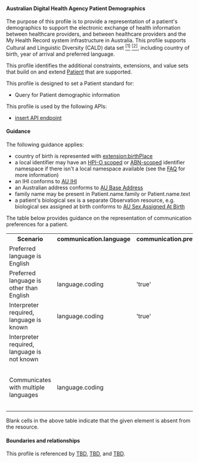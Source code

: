 #### Australian Digital Health Agency Patient Demographics
The purpose of this profile is to provide a representation of a patient's demographics to support the electronic exchange of health information between healthcare providers, and between healthcare providers and the My Health Record system infrastructure in Australia. This profile supports Cultural and Linguistic Diversity (CALD) data set [<sup>[1]</sup>](https://www.abs.gov.au/AUSSTATS/abs@.nsf/Latestproducts/1289.0Main%20Features11999) [<sup>[2]</sup>](https://meteor.aihw.gov.au/content/index.phtml/itemId/491352), including country of birth, year of arrival and preferred language.

This profile identifies the additional constraints, extensions, and value sets that build on and extend [Patient](http://hl7.org/fhir/R4/patient.html) that are supported. 

This profile is designed to set a Patient standard for:
* Query for Patient demographic information

This profile is used by the following APIs:
* [insert API endpoint](StructureDefinition-TBD-1.html)


#### Guidance
The following guidance applies:
* country of birth is represented with [extension:birthPlace](StructureDefinition-patient-ident-1-definitions.html#Patient.extension:birthPlace)
* a local identifier may have an [HPI-O scoped](http://ns.electronichealth.net.au/id/hpio-scoped/medicalrecord/1.0/index.html) or [ABN-scoped](http://ns.electronichealth.net.au/id/abn-scoped/medicalrecord/1.0/index.html) identifier namespace if there isn't a local namespace available (see the [FAQ](https://github.com/AuDigitalHealth/ci-fhir-r4/wiki/Frequently-Asked-Questions) for more information)
* an IHI conforms to [AU IHI](http://build.fhir.org/ig/hl7au/au-fhir-base/StructureDefinition-au-address.html)
* an Australian address conforms to [AU Base Address](http://build.fhir.org/ig/hl7au/au-fhir-base/StructureDefinition-au-ihi.html)
* family name may be present in Patient.name.family or Patient.name.text
* a patient's biological sex is a separate Observation resource, e.g. biological sex assigned at birth conforms to [AU Sex Assigned At Birth](http://build.fhir.org/ig/hl7au/au-fhir-base/StructureDefinition-au-sexassignedatbirth.html)

The table below provides guidance on the representation of communication preferences for a patient.
<table class="list" style="width:100%">
    <colgroup>
       <col span="1" style="width: 20%;"/>
       <col span="1" style="width: 18%;"/>
       <col span="1" style="width: 18%;"/>
       <col span="1" style="width: 20%;"/>
       <col span="1" style="width: 24%;"/>
    </colgroup>
	<tbody>
      <tr>
        <th>Scenario</th>
        <th>communication.language</th>
        <th>communication.preferred</th>
        <th>extension:interpreterRequired</th>
		<th>Notes</th>
      </tr>
      <tr>
        <td>Preferred language is English</td>
        <td></td>
        <td></td>
        <td></td>
        <td>No element sent, as per the guidance in the <a href="http://hl7.org/fhir/patient-definitions.html#Patient.communication">Comments</a> of Patient.communication</td>
      </tr>
      <tr>
        <td>Preferred language is other than English</td>
        <td>language.coding</td>
        <td>'true'</td>
        <td></td>
        <td></td>
      </tr>
      <tr>
        <td>Interpreter required, language is known</td>
        <td>language.coding</td>
        <td>'true'</td>
        <td>'true'</td>
        <td></td>
      </tr>
      <tr>
        <td>Interpreter required, language is not known</td>
        <td></td>
        <td></td>
        <td>'true'</td>
        <td></td>
      </tr>
      <tr>
        <td>Communicates with multiple languages</td>
        <td>language.coding</td>
        <td></td>
        <td></td>
        <td>Each language instantiated in separate communication nodes; communication.preferred and extension:interpreterRequired may be sent as needed.</td>
      </tr>
    </tbody>
</table>

Blank cells in the above table indicate that the given element is absent from the resource.

#### Boundaries and relationships
This profile is referenced by
[TBD](StructureDefinition-TBD.html),
[TBD](StructureDefinition-TBD-1.html), and
[TBD](StructureDefinition-TBD-1.html).